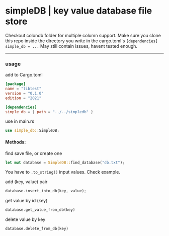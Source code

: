 
# simpleDB | key value database file store

Checkout colondb folder for multiple column support.
Make sure you clone this repo inside the directory you write in the cargo.toml's ``[dependencies]  simple_db = ...``
May still contain issues, havent tested enough.

---
### usage

<p>
add to Cargo.toml

```toml
[package]
name = "libtest"
version = "0.1.0"
edition = "2021"

[dependencies]
simple_db = { path = "../../simpledb" }
```
</p>

<p>
use in main.rs

```rust
use simple_db::SimpleDB;
```
</p>


#### Methods:
find save file, or create one
```rust
let mut database = SimpleDB::find_database("db.txt");
```
You have to ``.to_string()`` input values.
Check example.

add (key, value) pair
```rust
database.insert_into_db(key, value);
```
get value by id (key)
```rust
database.get_value_from_db(key)
```

delete value by key
```rust
database.delete_from_db(key)
```


